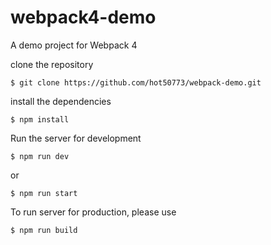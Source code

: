 # webpack4-demo
A demo project for Webpack 4

clone the repository

```
$ git clone https://github.com/hot50773/webpack-demo.git
```

install the dependencies
```
$ npm install
```

Run the server for development
```
$ npm run dev
```
or
```
$ npm run start
```

To run server for production, please use
```
$ npm run build
```
